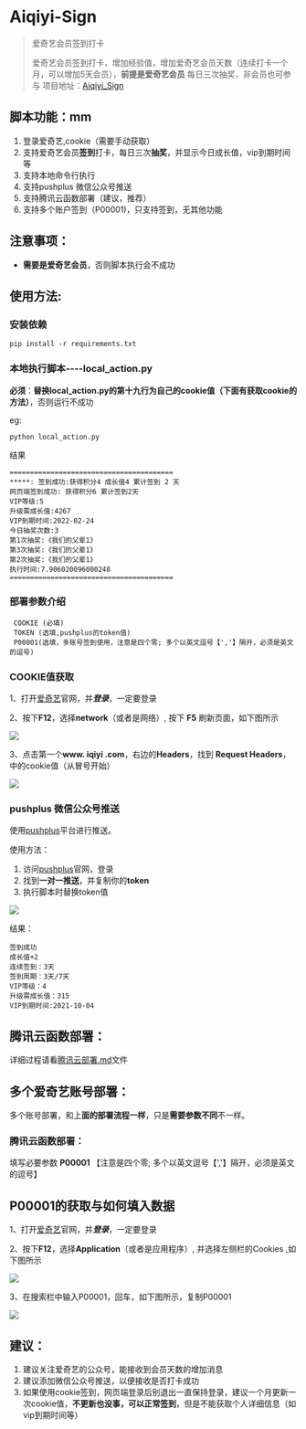 # **Aiqiyi-Sign**

> 爱奇艺会员签到打卡
>
> 爱奇艺会员签到打卡，增加经验值，增加爱奇艺会员天数（连续打卡一个月，可以增加5天会员），**前提是爱奇艺会员**
>每日三次抽奖，非会员也可参与
> 项目地址：[Aiqiyi_Sign](https://github.com/ioutime/Aiqiyi_Sign)


## 脚本功能：mm 

1. 登录爱奇艺,cookie（需要手动获取）
2. 支持爱奇艺会员**签到**打卡，每日三次**抽奖**，并显示今日成长值，vip到期时间等
3. 支持本地命令行执行
4. 支持pushplus 微信公众号推送
5. 支持腾讯云函数部署（建议，推荐）
6. 支持多个账户签到（P00001)，只支持签到，无其他功能


## 注意事项：

- **需要是爱奇艺会员**，否则脚本执行会不成功

  

使用方法:
---

### 安装依赖

```shell
pip install -r requirements.txt
```

### 本地执行脚本----local_action.py

**必须**：**替换local_action.py的第十九行为自己的cookie值（下面有获取cookie的方法）**，否则运行不成功

eg:

```shell
python local_action.py
```

结果

```
========================================
*****: 签到成功:获得积分4 成长值4 累计签到 2 天
网页端签到成功: 获得积分6 累计签到2天
VIP等级:5
升级需成长值:4267
VIP到期时间:2022-02-24
今日抽奖次数:3
第1次抽奖:《我们的父辈1》
第3次抽奖:《我们的父辈1》
第2次抽奖:《我们的父辈1》
执行时间:7.906020096000248
========================================
```



### 部署参数介绍

```
 COOKIE (必填)
 TOKEN (选填,pushplus的token值)	
 P00001(选填，多账号签到使用，注意是四个零; 多个以英文逗号【','】隔开，必须是英文的逗号)
```



### COOKIE值获取

1、打开[爱奇艺](https://www.iqiyi.com/)官网，并***登录***，一定要登录

2、按下**F12**，选择**network**（或者是网络）, 按下 **F5** 刷新页面，如下图所示

<img src="img/2021-7-20 1-1.png"  />

3、点击第一个**www. iqiyi .com**，右边的**Headers**，找到 **Request Headers**，中的cookie值（从冒号开始）

<img src="img/2021-7-20 1-2.png"  />

### pushplus 微信公众号推送

使用[pushplus](http://www.pushplus.plus/)平台进行推送。

使用方法：

1. 访问[pushplus](http://www.pushplus.plus/)官网，登录
2. 找到**一对一推送**，并复制你的**token**
3. 执行脚本时替换token值

<img src="img/2021-7-15 token.png"  />



结果：

```
签到成功
成长值+2
连续签到：3天
签到周期：3天/7天
VIP等级：4
升级需成长值：315
VIP到期时间:2021-10-04
```



腾讯云函数部署：
---

详细过程请看[腾讯云部署.md](https://github.com/ioutime/Aiqiyi_Sign/blob/master/腾讯云部署.md)文件




## 多个爱奇艺账号部署：

多个账号部署，和上**面的部署流程一样**，只是**需要参数不同**不一样。

### 腾讯云函数部署：

填写必要参数 **P00001** 【注意是四个零; 多个以英文逗号【','】隔开，必须是英文的逗号】


P00001的获取与如何填入数据
---

1、打开[爱奇艺](https://www.iqiyi.com/)官网，并***登录***，一定要登录

2、按下**F12**，选择**Application**（或者是应用程序）, 并选择左侧栏的Cookies ,如下图所示

<img src="img/2021-8-4 1-1.png"  />

3、在搜索栏中输入P00001，回车，如下图所示，复制P00001

<img src="img/2021-8-4 1-2.png"  />





## 建议：

1. 建议关注爱奇艺的公众号，能接收到会员天数的增加消息
2. 建议添加微信公众号推送，以便接收是否打卡成功
3. 如果使用cookie签到，网页端登录后别退出一直保持登录，建议一个月更新一次cookie值，**不更新也没事，可以正常签到**，但是不能获取个人详细信息（如vip到期时间等）

